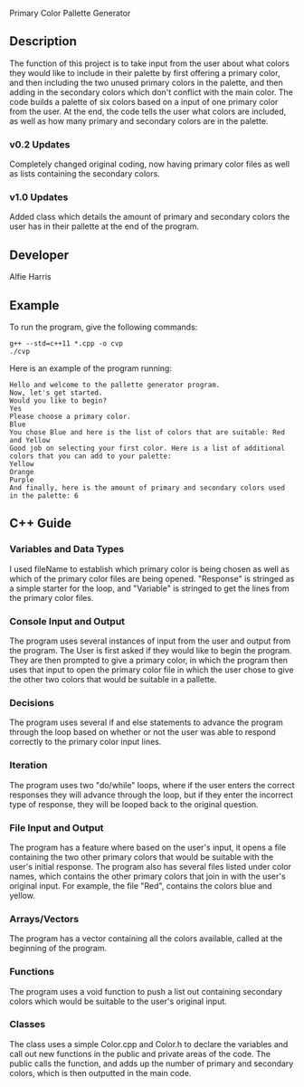 Primary Color Pallette Generator

## Description

The function of this project is to take input from the user about what colors they would like to include in their palette by first offering a primary color, and then including the two unused primary colors in the palette, and then adding in the secondary colors which don't conflict with the main color. The code builds a palette of six colors based on a input of one primary color from the user. At the end, the code tells the user what colors are included, as well as how many primary and secondary colors are in the palette.

### v0.2 Updates

Completely changed original coding, now having primary color files as well as lists containing the secondary colors.

### v1.0 Updates

Added class which details the amount of primary and secondary colors the user has in their pallette at the end of the program.


## Developer

Alfie Harris

## Example

To run the program, give the following commands:

```
g++ --std=c++11 *.cpp -o cvp
./cvp
```

Here is an example of the program running:

```
Hello and welcome to the pallette generator program.
Now, let's get started.
Would you like to begin?
Yes
Please choose a primary color.
Blue
You chose Blue and here is the list of colors that are suitable: Red and Yellow
Good job on selecting your first color. Here is a list of additional colors that you can add to your palette: 
Yellow
Orange
Purple
And finally, here is the amount of primary and secondary colors used in the palette: 6
```

## C++ Guide

### Variables and Data Types

I used fileName to establish which primary color is being chosen as well as which of the primary color files are being opened. "Response" is stringed as a simple starter for the loop, and "Variable" is stringed to get the lines from the primary color files.

### Console Input and Output

The program uses several instances of input from the user and output from the program. The User is first asked if they would like to begin the program. They are then prompted to give a primary color, in which the program then uses that input to open the primary color file in which the user chose to give the other two colors that would be suitable in a pallette.

### Decisions

The program uses several if and else statements to advance the program through the loop based on whether or not the user was able to respond correctly to the primary color input lines.

### Iteration

The program uses two "do/while" loops, where if the user enters the correct responses they will advance through the loop, but if they enter the incorrect type of response, they will be looped back to the original question.

### File Input and Output

The program has a feature where based on the user's input, it opens a file containing the two other primary colors that would be suitable with the user's initial response. The program also has several files listed under color names, which contains the other primary colors that join in with the user's original input. For example, the file "Red", contains the colors blue and yellow.

### Arrays/Vectors

The program has a vector containing all the colors available, called at the beginning of the program.

### Functions

The program uses a void function to push a list out containing secondary colors which would be suitable to the user's original input.

### Classes

The class uses a simple Color.cpp and Color.h to declare the variables and call out new functions in the public and private areas of the code. The public calls the function, and adds up the number of primary and secondary colors, which is then outputted in the main code.
